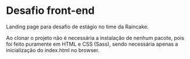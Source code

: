 # Desafio front-end
Landing page para desafio de estágio no time da Raincake.

Ao clonar o projeto não é necessária a instalação de nenhum pacote, pois foi feito puramente em HTML e CSS (Sass), sendo necessária apenas a inicialização do index.html no browser.
